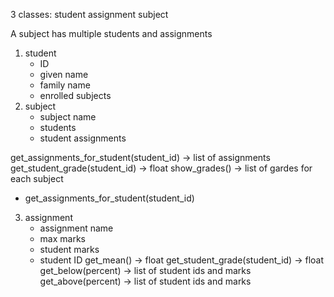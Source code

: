 3 classes:
    student
    assignment
    subject

A subject has multiple students and assignments

1. student
   - ID
   - given name
   - family name
   - enrolled subjects
2. subject
   - subject name
   - students
   - student assignments

get_assignments_for_student(student_id) -> list of assignments
get_student_grade(student_id) -> float
show_grades() -> list of gardes for each subject
 - get_assignments_for_student(student_id)
3. assignment
   - assignment name
   - max marks
   - student marks
   - student ID
get_mean() -> float
get_student_grade(student_id) -> float
get_below(percent) -> list of student ids and marks
get_above(percent) -> list of student ids and marks


